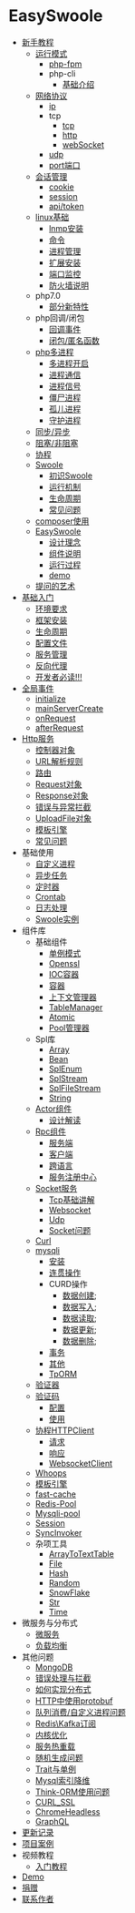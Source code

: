 # EasySwoole
- [新手教程](noobCourse/Introduction.md)
    - [运行模式](noobCourse/RunMode/Introduction.md)
        - [php-fpm](noobCourse/RunMode/php-fpm.md)
        - php-cli
            - [基础介绍](noobCourse/RunMode/php-cli/Introduction.md)
    - [网络协议](noobCourse/NetworkrPotocol/Introduction.md)
        - [ip](noobCourse/NetworkrPotocol/ip.md)
        - tcp
            - [tcp](noobCourse/NetworkrPotocol/tcp/tcp.md)
            - [http](noobCourse/NetworkrPotocol/tcp/http.md)
            - [webSocket](noobCourse/NetworkrPotocol/tcp/websocket.md)
        - [udp](noobCourse/NetworkrPotocol/udp.md)
        - [port端口](noobCourse/NetworkrPotocol/port.md)
    - [会话管理](noobCourse/Conversation/Introduction.md)
        - [cookie](noobCourse/Conversation/Cookie.md)
        - [session](noobCourse/Conversation/Session.md)
        - [api/token](noobCourse/Conversation/token.md)
    - [linux基础](noobCourse/Linux/Introduction.md)
        - [lnmp安装](noobCourse/Linux/Lnmp.md)
        - [命令](noobCourse/Linux/Command.md)
        - [进程管理](noobCourse/Linux/Process.md)
        - [扩展安装](noobCourse/Linux/Extention.md)
        - [端口监控](noobCourse/Linux/Port.md)
        - [防火墙说明](noobCourse/Linux/Firewall.md)
    - php7.0
        - [部分新特性](noobCourse/PHP/Php7.md)
    - php回调/闭包
        - [回调事件](noobCourse/PHP/Callback.md)
        - [闭包/匿名函数](noobCourse/PHP/Closures.md)
    - [php多进程](noobCourse/PHP/Multiprocess/Introduction.md)
        - [多进程开启](noobCourse/PHP/Multiprocess/fork.md)
        - [进程通信](noobCourse/PHP/Multiprocess/ProcessCommunication.md)
        - [进程信号](noobCourse/PHP/Multiprocess/ProcessSignal.md)
        - [僵尸进程](noobCourse/PHP/Multiprocess/ZombieProcess.md)
        - [孤儿进程](noobCourse/PHP/Multiprocess/OrphanProcess.md)
        - [守护进程](noobCourse/PHP/Multiprocess/Deamon.md)
    - [同步/异步](noobCourse/Sync.md)
    - [阻塞/非阻塞](noobCourse/Block.md)
    - [协程](noobCourse/Coroutine.md)
    - [Swoole]()
        - [初识Swoole](noobCourse/Swoole/Start.md)
        - [运行机制](noobCourse/Swoole/RunningMode.md)
        - [生命周期](noobCourse/Swoole/Lifecycle.md)
        - [常见问题]()
    - [composer使用](noobCourse/Composer.md)
    - [EasySwoole](noobCourse/EasySwoole/Introduction.md)
        - [设计理念](noobCourse/EasySwoole/DesignIdea.md)
        - [组件说明](noobCourse/EasySwoole/Section.md)
        - [运行过程](noobCourse/EasySwoole/RunSteps.md)
        - [demo](noobCourse/EasySwoole/Demo.md)
    - [提问的艺术](noobCourse/ArtOfAskingQuestions.md)
- [基础入门](README.md)
    - [环境要求](Introduction/environment.md)
    - [框架安装](Introduction/install.md)
    - [生命周期](Introduction/lifecycle.md)
    - [配置文件](Introduction/config.md)
    - [服务管理](Introduction/server.md)
    - [反向代理](Introduction/proxy.md)
    - [开发者必读!!!](Introduction/remind.md)
- [全局事件](Event/Introduction.md)
    - [initialize](Event/initialize.md)
    - [mainServerCreate](Event/mainServerCreate.md)
    - [onRequest](Event/onRequest.md)
    - [afterRequest](Event/afterRequest.md)    
- [Http服务](Http/Introduction.md)    
    - [控制器对象](Http/controller.md)
    - [URL解析规则](Http/dispatch.md)
    - [路由](Http/FastRoute.md)
    - [Request对象](Http/request.md)
    - [Response对象](Http/response.md)
    - [错误与异常拦截](Http/exception.md)
    - [UploadFile对象](Http/UploadFile.md)
    - [模板引擎](Http/template.md)
    - [常见问题](Http/problem.md)
- 基础使用
    - [自定义进程](BaseUsage/process.md)
    - [异步任务](BaseUsage/async_task.md)
    - [定时器](BaseUsage/timer.md)
    - [Crontab](BaseUsage/crontab.md)
    - [日志处理](BaseUsage/log.md)
    - [Swoole实例](BaseUsage/ServerManager.md)
- 组件库
    - 基础组件
        - [单例模式](Components/Component/Singleton.md)
        - [Openssl](Components/Component/Openssl.md)
        - [IOC容器](Components/Component/di.md)
        - [容器](Components/Component/Container.md)
        - [上下文管理器](Components/Component/Context.md)
        - [TableManager](Components/table_manager.md)
        - [Atomic](Components/Atomic.md)
        - [Pool管理器](Components/CoroutinePool/pool.md)
    - Spl库
        - [Array](Components/Spl/array.md)
        - [Bean](Components/Spl/bean.md)
        - [SplEnum](Components/Spl/enum.md)
        - [SplStream](Components/Spl/SplStream.md)
        - [SplFileStream](Components/Spl/SplFileStream.md)
        - [String](Components/Spl/string.md)
    - [Actor组件](Components/Actor/actor.md)
        - [设计解读](Components/Actor/analysis.md)
    - [Rpc组件](Components/Rpc/Introduction.md)
        - [服务端](Components/Rpc/server.md)
        - [客户端](Components/Rpc/client.md)
        - [跨语言](Components/Rpc/otherPlatform.md)
        - [服务注册中心](Components/Rpc/registerCenter.md)
    - [Socket服务](Components/Socket/Introduction.md)
        - [Tcp基础讲解](Components/Socket/Tcp.md)
        - [Websocket](Components/Socket/WebSocket.md)
        - [Udp](Components/Socket/Udp.md)
        - [Socket问题](Components/Socket/Problem.md)
    - [Curl](Components/Curl/curl.md)
    - [mysqli](Components/mysqli/Introduction.md)
        - [安装](Components/mysqli/install.md)
        - [连贯操作](Components/mysqli/continuous_operation.md)
        - CURD操作
            - [数据创建](Components/mysqli/curd/create_data.md);
            - [数据写入](Components/mysqli/curd/insert_data.md);
            - [数据读取](Components/mysqli/curd/read_data.md);
            - [数据更新](Components/mysqli/curd/update_data.md);
            - [数据删除](Components/mysqli/curd/delete_data.md);
        - [事务](Components/mysqli/Transaction.md)
        - [其他](Components/mysqli/other.md)
        - [TpORM](Components/mysqli/TpORM.md)
    - [验证器](Components/validate.md)
    - [验证码](Components/Verifycode/Introduction.md)
        - [配置](Components/Verifycode/Config.md)
        - [使用](Components/Verifycode/VerifyCode.md)
    - [协程HTTPClient](Components/CoroutineHttpClient/Introduction.md)
        - [请求](Components/CoroutineHttpClient/Request.md)
        - [响应](Components/CoroutineHttpClient/Response.md)
        - [WebsocketClient](Components/CoroutineHttpClient/websocket.md)
    - [Whoops](Components/whoops.md)    
    - [模板引擎](Http/template.md)
    - [fast-cache](Components/fastCache.md)
    - [Redis-Pool](Components/redisPool.md)
    - [Mysqli-pool](Components/mysqlPool.md)
    - [Session](Components/session.md)
    - [SyncInvoker](Components/syncInvoker.md)
    - 杂项工具
        - [ArrayToTextTable](Components/Tools/ArrayToTextTable.md)
        - [File](Components/Tools/file.md)
        - [Hash](Components/Tools/Hash.md)
        - [Random](Components/Tools/random.md)
        - [SnowFlake](Components/Tools/SnowFlake.md)
        - [Str](Components/Tools/Str.md)
        - [Time](Components/Tools/Time.md)
- 微服务与分布式
    - [微服务](Distribute/microService.md)
    - [负载均衡](Distribute/loadbalance.md)       
- 其他问题
    - [MongoDB](Other/mongodb.md)    
    - [错误处理与拦截](Other/Exception.md)
    - [如何实现分布式](Other/Distribute.md)
    - [HTTP中使用protobuf](Other/Protobuf.md)
    - [队列消费/自定义进程问题](Other/Process.md)
    - [Redis\Kafka订阅](Other/RedisSubscribe.md)
    - [内核优化](Other/KernelOptimization.md)
    - [服务热重载](Other/HotReload.md)
    - [随机生成问题](Other/random.md)
    - [Trait与单例](Other/traitSingleTon.md)
    - [Mysql索引降维](Other/mysqlIndexReduce.md)
    - [Think-ORM使用问题](Other/TpORM.md)
    - [CURL_SSL](Other/curl_ssl.md)
    - [ChromeHeadless](Other/chromeHeadless.md)
    - [GraphQL](Other/GraphQL.md)
- [更新记录](UpdateLog/Introduction.md)
- [项目案例](Case/case.md)
- 视频教程
    - [入门教程](Video/income.md)
- [Demo](demo.md)
- [捐赠](donate.md)
- [联系作者](contact.md)
